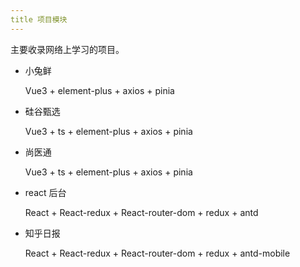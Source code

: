```yaml
---
title 项目模块
---
```


主要收录网络上学习的项目。

- 小兔鲜

  Vue3 + element-plus + axios + pinia

- 硅谷甄选

  Vue3 + ts + element-plus + axios + pinia

- 尚医通

  Vue3 + ts + element-plus + axios + pinia

- react 后台

  React + React-redux + React-router-dom + redux + antd

- 知乎日报

  React + React-redux + React-router-dom + redux + antd-mobile
